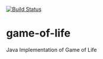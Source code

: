 [![Build Status](https://jenkins.ba.heg.com/buildStatus/icon?job=PTE/Compile-Test)](https://jenkins.ba.heg.com/job/PTE/job/Compile-Test/)
# game-of-life

Java Implementation of Game of Life
